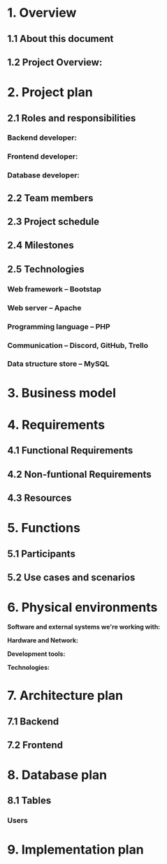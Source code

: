 # 1. Overview 

## 1.1 About this document


## 1.2 Project Overview:


# 2. Project plan
## 2.1 Roles and responsibilities
### Backend developer:

### Frontend developer:

### Database developer:

## 2.2 Team members

## 2.3 Project schedule


## 2.4 Milestones


## 2.5 Technologies

### Web framework – Bootstap


### Web server – Apache


### Programming language – PHP


### Communication – Discord, GitHub, Trello


### Data structure store – MySQL


# 3. Business model


# 4. Requirements

## 4.1 Functional Requirements


## 4.2 Non-funtional Requirements


## 4.3 Resources


# 5. Functions

## 5.1 Participants

## 5.2 Use cases and scenarios


# 6. Physical environments

**Software and external systems we're working with:**


**Hardware and Network:**

**Development tools:**

**Technologies:**

# 7. Architecture plan
## 7.1 Backend

## 7.2 Frontend

# 8. Database plan

## 8.1 Tables

### Users

# 9. Implementation plan
